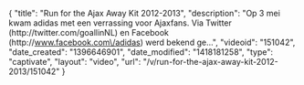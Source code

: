 {
    "title": "Run for the Ajax Away Kit 2012-2013",
    "description": "Op 3 mei kwam adidas met een verrassing voor Ajaxfans. Via Twitter (http:\/\/twitter.com\/goallinNL) en Facebook (http:\/\/www.facebook.com\/adidas) werd bekend ge...",
    "videoid": "151042",
    "date_created": "1396646901",
    "date_modified": "1418181258",
    "type": "captivate",
    "layout": "video",
    "url": "\/v\/run-for-the-ajax-away-kit-2012-2013\/151042"
}
